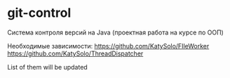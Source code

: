 # git-control
Система контроля версий на Java (проектная работа на курсе по ООП)

Необходимые зависимости:
https://github.com/KatySolo/FIleWorker <br>
https://github.com/KatySolo/ThreadDispatcher <br>

List of them will be updated
